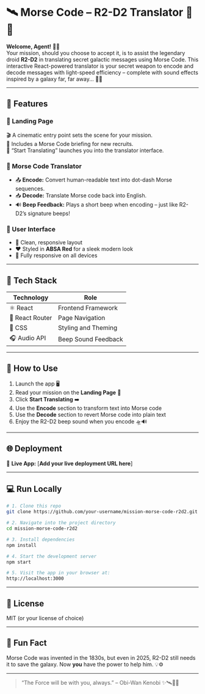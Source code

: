 # 🛰️ Morse Code – R2-D2 Translator 💬🔐

**Welcome, Agent!** 🕵️‍♂️  
Your mission, should you choose to accept it, is to assist the legendary droid **R2-D2** in translating secret galactic messages using Morse Code. This interactive React-powered translator is your secret weapon to encode and decode messages with light-speed efficiency – complete with sound effects inspired by a galaxy far, far away... 🌌✨

---

## 🌟 Features

### 🧭 Landing Page
🎬 A cinematic entry point sets the scene for your mission.  
📜 Includes a Morse Code briefing for new recruits.  
🚀 “Start Translating” launches you into the translator interface.

### 🔁 Morse Code Translator
- 📤 **Encode:** Convert human-readable text into dot-dash Morse sequences.
- 📥 **Decode:** Translate Morse code back into English.
- 🔊 **Beep Feedback:** Plays a short beep when encoding – just like R2-D2’s signature beeps!

### 🎨 User Interface
- 🚦 Clean, responsive layout
- ❤️ Styled in **ABSA Red** for a sleek modern look
- 📱 Fully responsive on all devices

---

## 🧰 Tech Stack

| Technology | Role                  |
|------------|-----------------------|
| ⚛️ React    | Frontend Framework    |
| 🧭 React Router | Page Navigation      |
| 🎨 CSS     | Styling and Theming   |
| 🎧 Audio API | Beep Sound Feedback   |

---

## 🚀 How to Use

1. Launch the app 🖥️  
2. Read your mission on the **Landing Page** 🧾  
3. Click **Start Translating** ➡️  
4. Use the **Encode** section to transform text into Morse code  
5. Use the **Decode** section to revert Morse code into plain text  
6. Enjoy the R2-D2 beep sound when you encode 🛸🔊

---

## 🌐 Deployment

🔗 **Live App:** [**Add your live deployment URL here**]

---

## 💻 Run Locally

```bash
# 1. Clone this repo
git clone https://github.com/your-username/mission-morse-code-r2d2.git

# 2. Navigate into the project directory
cd mission-morse-code-r2d2

# 3. Install dependencies
npm install

# 4. Start the development server
npm start

# 5. Visit the app in your browser at:
http://localhost:3000
````

---

## 📜 License

MIT (or your license of choice)

---

## 🧠 Fun Fact

Morse Code was invented in the 1830s, but even in 2025, R2-D2 still needs it to save the galaxy.
Now **you** have the power to help him. 💡⚙️

---

> “The Force will be with you, always.” – Obi-Wan Kenobi
> ✨🛰️💬🔐
